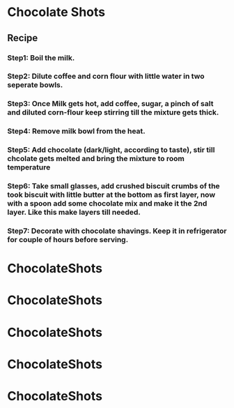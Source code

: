 # Chocolate Shots
## Recipe
### Step1: Boil the milk.
### Step2: Dilute coffee and corn flour with little water in two seperate bowls.
### Step3: Once Milk gets hot, add coffee, sugar, a pinch of salt and diluted corn-flour keep stirring till the mixture gets thick.
### Step4: Remove milk bowl from the heat.
### Step5: Add chocolate (dark/light, according to taste), stir till chcolate gets melted and bring the mixture to room temperature
### Step6: Take small glasses, add crushed biscuit crumbs of the took biscuit with little butter at the bottom as first layer, now with a spoon add some chocolate mix and make it the 2nd layer. Like this make layers till needed.
### Step7: Decorate with chocolate shavings. Keep it in refrigerator for couple of hours before serving.


# ChocolateShots
# ChocolateShots
# ChocolateShots
# ChocolateShots
# ChocolateShots
